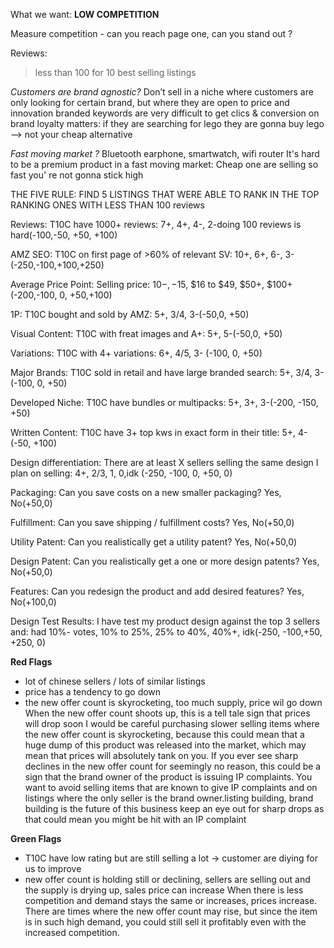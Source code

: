 
What we want: **LOW COMPETITION**

Measure competition - can you reach page one, can you stand out ?

Reviews: 
> less than 100 for 10 best selling listings


*Customers are brand agnostic?* 
Don’t sell in a niche where customers are only looking for certain brand, but where they are open to price and innovation
branded keywords are very difficult to get clics & conversion on
brand loyalty matters: if they are searching for lego they are gonna buy lego --> not your cheap alternative

*Fast moving market ?*
Bluetooth earphone, smartwatch, wifi router
It's hard to be a premium product in a fast moving market: Cheap one are selling so fast you' re not gonna stick high


THE FIVE RULE: 
FIND 5 LISTINGS THAT WERE ABLE TO RANK IN THE TOP RANKING ONES WITH LESS THAN 100 reviews

Reviews: 
T10C have 1000+ reviews: 7+, 4+, 4-, 2-doing 100 reviews is hard(-100,-50, +50, +100)

AMZ SEO: 
T10C on first page of >60% of relevant SV: 10+, 6+, 6-, 3-(-250,-100,+100,+250)

Average Price Point: 
Selling price: $10-, -$15, $16 to $49, $50+, $100+(-200,-100, 0, +50,+100)

1P: 
T10C bought and sold by AMZ: 5+, 3/4, 3-(-50,0, +50)

Visual Content: 
T10C with freat images and A+: 5+, 5-(-50,0, +50)

Variations: 
T10C with 4+ variations: 6+, 4/5, 3- (-100, 0, +50)

Major Brands: 
T10C sold in retail and have large branded search: 5+, 3/4, 3-(-100, 0, +50)

Developed Niche: 
T10C have bundles or multipacks: 5+, 3+, 3-(-200, -150, +50)

Written Content: 
T10C have 3+ top kws in exact form in their title: 5+, 4-(-50, +100)


Design differentiation: 
There are at least X sellers selling the same design I plan on selling: 4+, 2/3, 1, 0,idk (-250, -100, 0, +50, 0)

Packaging: 
Can you save costs on a new smaller packaging? Yes, No(+50,0)

Fulfillment: 
Can you save shipping / fulfillment costs? Yes, No(+50,0)

Utility Patent: 
Can you realistically get a utility patent? Yes, No(+50,0)

Design Patent: 
Can you realistically get a one or more design patents? Yes, No(+50,0)

Features: 
Can you redesign the product and add desired features? Yes, No(+100,0)

Design Test Results: 
I have test my product design against the top 3 sellers and: had 
10%- votes, 10% to 25%, 25% to 40%, 40%+, idk(-250, -100,+50, +250, 0)

**Red Flags**
- lot of chinese sellers / lots of similar listings
- price has a tendency to go down
- the new offer count is skyrocketing, too much supply, price wil go down
When the new offer count shoots up, this is a tell tale sign that prices will drop soon
I would be careful purchasing slower selling items where the new offer count is skyrocketing, because this could mean that a huge dump of this product was released into the market, which may mean that prices will absolutely tank on you.
If you ever see sharp declines in the new offer count for seemingly no reason, this could be a sign that the brand owner of the product is issuing IP complaints.
You want to avoid selling items that are known to give IP complaints and on listings where the only seller is the brand owner.listing building, brand building is the future of this business
keep an eye out for sharp drops as that could mean you might be hit with an IP complaint

**Green Flags**
- T10C have low rating but are still selling a lot -> customer are diying for us to improve
- new offer count is holding still or declining, sellers are selling out and the supply is drying up, sales price can increase
When there is less competition and demand stays the same or increases, prices increase.
There are times where the new offer count may rise, but since the item is in such high demand, you could still sell it profitably even with the increased competition.




